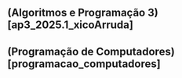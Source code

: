 ## (Algoritmos e Programação 3)[ap3_2025.1_xicoArruda]

## (Programação de Computadores)[programacao_computadores]

